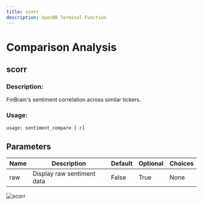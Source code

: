 ```yaml
---
title: scorr
description: OpenBB Terminal Function
---
```


# Comparison Analysis

## scorr

### Description: 

FinBrain's sentiment correlation across similar tickers.

### Usage: 
```python
usage: sentiment_compare [-r]
```

## Parameters

| Name | Description | Default | Optional | Choices |
| ---- | ----------- | ------- | -------- | ------- |
| raw | Display raw sentiment data | False | True | None |


![scorr](https://user-images.githubusercontent.com/46355364/154073958-a2d7afd1-2406-46a6-8dc2-fdfd8b8605a4.png)

